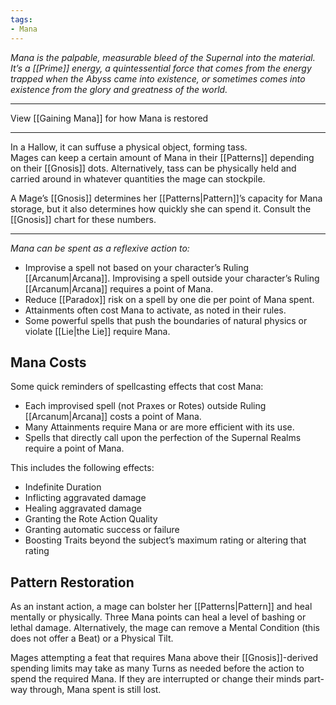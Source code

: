 ```yaml
---
tags:
- Mana
---
```


_Mana is the palpable, measurable bleed of the Supernal into the material. It’s a [[Prime]] energy, a quintessential force that comes from the energy trapped when the Abyss came into existence, or sometimes comes into existence from the glory and greatness of the world._

---

View [[Gaining Mana]] for how Mana is restored

---

In a Hallow, it can suffuse a physical object, forming tass.\
Mages can keep a certain amount of Mana in their [[Patterns]] depending on their [[Gnosis]] dots. Alternatively, tass can be physically held and carried around in whatever quantities the mage can stockpile.

A Mage’s [[Gnosis]] determines her [[Patterns|Pattern]]’s capacity for Mana storage, but it also determines how quickly she can spend it. Consult the [[Gnosis]] chart for these numbers.

---

_Mana can be spent as a reflexive action to:_
- Improvise a spell not based on your character’s Ruling [[Arcanum|Arcana]]. Improvising a spell outside your character’s Ruling [[Arcanum|Arcana]] requires a point of Mana.
- Reduce [[Paradox]] risk on a spell by one die per point of Mana spent.
- Attainments often cost Mana to activate, as noted in their rules.
- Some powerful spells that push the boundaries of natural physics or violate [[Lie|the Lie]] require Mana.

## Mana Costs

Some quick reminders of spellcasting effects that cost Mana:

- Each improvised spell (not Praxes or Rotes) outside Ruling [[Arcanum|Arcana]] costs a point of Mana.
- Many Attainments require Mana or are more efficient with its use.
- Spells that directly call upon the perfection of the Supernal Realms require a point of Mana.

This includes the following effects:
- Indefinite Duration
- Inflicting aggravated damage
- Healing aggravated damage
- Granting the Rote Action Quality
- Granting automatic success or failure
- Boosting Traits beyond the subject’s maximum rating or altering that rating

## Pattern Restoration

As an instant action, a mage can bolster her [[Patterns|Pattern]] and heal mentally or physically. Three Mana points can heal a level of bashing or lethal damage. Alternatively, the mage can remove a Mental Condition (this does not offer a Beat) or a Physical Tilt.

Mages attempting a feat that requires Mana above their [[Gnosis]]-derived spending limits may take as many Turns as needed before the action to spend the required Mana. If they are interrupted or change their minds part-way through, Mana spent is still lost.

